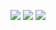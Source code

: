 [![](https://img.shields.io/badge/Gitlab-Lunar-green?style=for-the-badge&color=FFB1C8&logoColor=D9E0EE&labelColor=292324)](https://gitlab.com/l.r)
[![](https://img.shields.io/badge/Memory-Studio-green?style=for-the-badge&logo=andela&color=FFB686&logoColor=D9E0EE&labelColor=292324)](https://github.com/Memory-Studio)
[![](https://img.shields.io/badge/Email-sansoda2022@outlook.com-green?style=for-the-badge&logo=andela&color=FFB686&logoColor=D9E0EE&labelColor=292324)]()
